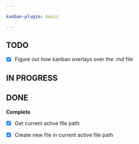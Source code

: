 ```yaml
---

kanban-plugin: basic

---
```


## TODO

- [x] Figure out how kanban overlays over the .md file


## IN PROGRESS



## DONE

**Complete**
- [x] Get current active file path
- [x] Create new file in current active file path



